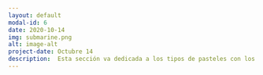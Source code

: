 ```yaml
---
layout: default
modal-id: 6
date: 2020-10-14
img: submarine.png
alt: image-alt
project-date: Octubre 14
description:  Esta sección va dedicada a los tipos de pasteles con los que contamos:Torta de chocolate mojada, Pastel de manzana, Torta de vainilla.
---
```

